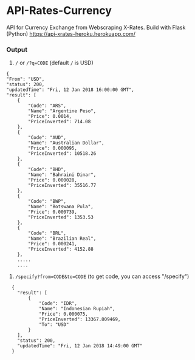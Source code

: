 # API-Rates-Currency
API for Currency Exchange from Webscraping X-Rates. Build with Flask (Python)
https://api-xrates-heroku.herokuapp.com/

### Output
1.  `/` or `/?q=CODE` (default `/` is USD)
```
{
"From": "USD",
"status": 200,
"updatedTime": "Fri, 12 Jan 2018 16:00:00 GMT",
"result": [
    {
        "Code": "ARS",
        "Name": "Argentine Peso",
        "Price": 0.0014,
        "PriceInverted": 714.08
    },
    {
        "Code": "AUD",
        "Name": "Australian Dollar",
        "Price": 0.000095,
        "PriceInverted": 10518.26
    },
    {
        "Code": "BHD",
        "Name": "Bahraini Dinar",
        "Price": 0.000028,
        "PriceInverted": 35516.77
    },
    {
        "Code": "BWP",
        "Name": "Botswana Pula",
        "Price": 0.000739,
        "PriceInverted": 1353.53
    },
    {
        "Code": "BRL",
        "Name": "Brazilian Real",
        "Price": 0.000241,
        "PriceInverted": 4152.88
    },
    .....
    ....
```

1.  `/specify?from=CODE&to=CODE` (to get code, you can access "/specify")
```
  {
    "result": [
        {
            "Code": "IDR",
            "Name": "Indonesian Rupiah",
            "Price": 0.000075,
            "PriceInverted": 13367.809469,
            "To": "USD"
        }
    ],
    "status": 200,
    "updatedTime": "Fri, 12 Jan 2018 14:49:00 GMT"
  }
